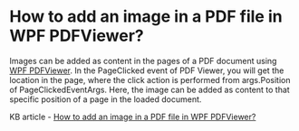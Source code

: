 # How to add an image in a PDF file in WPF PDFViewer?

Images can be added as content in the pages of a PDF document using [WPF PDFViewer](https://www.syncfusion.com/wpf-controls/pdf-viewer). In the PageClicked event of PDF Viewer, you will get the location in the page, where the click action is performed from args.Position of PageClickedEventArgs. Here, the image can be added as content to that specific position of a page in the loaded document.

KB article - [How to add an image in a PDF file in WPF PDFViewer?](https://www.syncfusion.com/kb/10112/how-to-add-an-image-in-a-pdf-file-in-wpf-pdfviewer)
